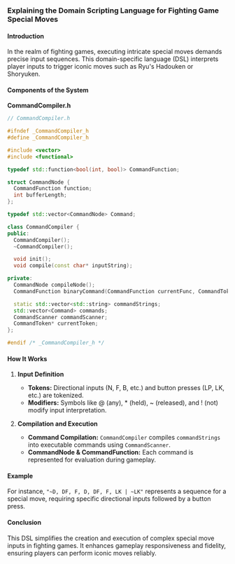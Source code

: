 ### Explaining the Domain Scripting Language for Fighting Game Special Moves

#### Introduction

In the realm of fighting games, executing intricate special moves demands precise input sequences. This domain-specific language (DSL) interprets player inputs to trigger iconic moves such as Ryu's Hadouken or Shoryuken.

#### Components of the System

**CommandCompiler.h**

```cpp
// CommandCompiler.h

#ifndef _CommandCompiler_h
#define _CommandCompiler_h

#include <vector>
#include <functional>

typedef std::function<bool(int, bool)> CommandFunction;

struct CommandNode {
  CommandFunction function;
  int bufferLength;
};

typedef std::vector<CommandNode> Command;

class CommandCompiler {
public:
  CommandCompiler();
  ~CommandCompiler();

  void init();
  void compile(const char* inputString);

private:
  CommandNode compileNode();
  CommandFunction binaryCommand(CommandFunction currentFunc, CommandTokenType type);

  static std::vector<std::string> commandStrings;
  std::vector<Command> commands;
  CommandScanner commandScanner;
  CommandToken* currentToken;
};

#endif /* _CommandCompiler_h */
```

#### How It Works

1. **Input Definition**
   - **Tokens:** Directional inputs (N, F, B, etc.) and button presses (LP, LK, etc.) are tokenized.
   - **Modifiers:** Symbols like @ (any), * (held), ~ (released), and ! (not) modify input interpretation.

2. **Compilation and Execution**
   - **Command Compilation:** `CommandCompiler` compiles `commandStrings` into executable commands using `CommandScanner`.
   - **CommandNode & CommandFunction:** Each command is represented for evaluation during gameplay.

#### Example

For instance, `"~D, DF, F, D, DF, F, LK | ~LK"` represents a sequence for a special move, requiring specific directional inputs followed by a button press.

#### Conclusion

This DSL simplifies the creation and execution of complex special move inputs in fighting games. It enhances gameplay responsiveness and fidelity, ensuring players can perform iconic moves reliably.
